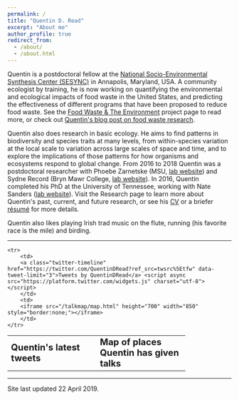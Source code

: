 ```yaml
---
permalink: /
title: "Quentin D. Read"
excerpt: "About me"
author_profile: true
redirect_from: 
  - /about/
  - /about.html
---
```


Quentin is a postdoctoral fellow at the [National Socio-Environmental Synthesis Center (SESYNC)](https://www.sesync.org) in Annapolis, Maryland, USA. A community ecologist by training, he is now working on quantifying the environmental and ecological impacts of food waste in the United States, and predicting the effectiveness of different programs that have been proposed to reduce food waste. See the [Food Waste & The Environment](https://www.sesync.org/project/ventures/food-waste-and-the-environment) project page to read more, or check out [Quentin's blog post on food waste research](https://qdrsite.wordpress.com/2019/02/15/why-do-we-waste-so-much-food/).

Quentin also does research in basic ecology. He aims to find patterns in biodiversity and species traits at many levels, from within-species variation at the local scale to variation across large scales of space and time, and to explore the implications of those patterns for how organisms and ecosystems respond to global change.
From 2016 to 2018 Quentin was a postdoctoral researcher with Phoebe Zarnetske (MSU, [lab website](https://msu.edu/~plz)) and Sydne Record (Bryn Mawr College, [lab website](https://sydnerecord.blogs.brynmawr.edu/)). In 2016, Quentin completed his PhD at the University of Tennessee, working with Nate Sanders ([lab website](http://www.natesanders.org/)). Visit the Research page to learn more about Quentin's past, current, and future research, or see his [CV](https://qdread.github.io/files/qread_cv.pdf) or a briefer [r&eacute;sum&eacute;](https://qdread.github.io/files/qread_2pageresume.pdf) for more details. 

Quentin also likes playing Irish trad music on the flute, running (his favorite race is the mile) and birding.

-----

<table border="0">
	<col width="200">
	<col width="200">
	<tr>
		<td>
		<b style="font-size:20px">Quentin's latest tweets</b>
		</td>
		<td>
		<b style="font-size:20px">Map of places Quentin has given talks</b>
		</td>
	</tr>

	<tr>
		<td>
		<a class="twitter-timeline" href="https://twitter.com/QuentinDRead?ref_src=twsrc%5Etfw" data-tweet-limit="3">Tweets by QuentinDRead</a> <script async src="https://platform.twitter.com/widgets.js" charset="utf-8"></script>
		</td>
		<td>
		<iframe src="/talkmap/map.html" height="700" width="850" style="border:none;"></iframe>
		</td> 
	</tr>
</table>

-----


Site last updated 22 April 2019.



